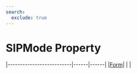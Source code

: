 ```yaml
---
search:
  exclude: true
---
```


<h1 class="heading"><span class="name">SIPMode Property</span></h1>

|--------------------------|------|------|
|[Form](../objects/form.md)|&nbsp;|&nbsp;|
